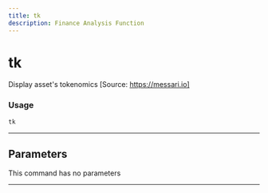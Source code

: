 ```yaml
---
title: tk
description: Finance Analysis Function
---
```


# tk

Display asset's tokenomics [Source: https://messari.io]

### Usage

```python
tk
```

---

## Parameters

This command has no parameters


---
